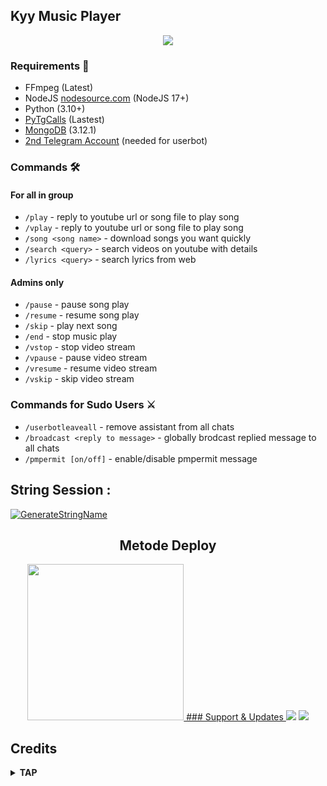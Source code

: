 <h2 align="centre">Kyy Music Player</h2>

<p align="center">
  <img src="https://telegra.ph/file/2b610c918dec590d2777b.jpg">
</p>

<h3>Requirements 📝</h3>

- FFmpeg (Latest)
- NodeJS [nodesource.com](https://nodesource.com/) (NodeJS 17+)
- Python (3.10+)
- [PyTgCalls](https://github.com/pytgcalls/pytgcalls) (Lastest)
- [MongoDB](https://cloud.mongodb.com/) (3.12.1)
- [2nd Telegram Account](https://telegram.org/blog/themes-accounts#multiple-accounts) (needed for userbot)

### Commands 🛠
#### For all in group
- `/play` - reply to youtube url or song file to play song
- `/vplay` - reply to youtube url or song file to play song
- `/song <song name>` - download songs you want quickly
- `/search <query>` - search videos on youtube with details
- `/lyrics <query>` - search lyrics from web
#### Admins only
- `/pause` - pause song play
- `/resume` - resume song play
- `/skip` - play next song
- `/end` - stop music play
- `/vstop` - stop video stream
- `/vpause` - pause video stream
- `/vresume` - resume video stream
- `/vskip` - skip video stream

### Commands for Sudo Users ⚔️
- `/userbotleaveall` - remove assistant from all chats
- `/broadcast <reply to message>` - globally brodcast replied message to all chats
- `/pmpermit [on/off]` - enable/disable pmpermit message


## String Session :
[![GenerateStringName](https://img.shields.io/badge/repl.it-generateStringName-white)](https://replit.com/@rizkyhmdanii16/StringSession)


<h2 align="center">
   Metode Deploy
</h2>

<p align="center">
<a href="https://dashboard.heroku.com/new?template=https://github.com/muk7878/KyyMusic"><img src="https://img.shields.io/badge/Deploy%20To%20Heroku-blueviolet?style=for-the-badge&logo=heroku" width="250""/</a>
### Support & Updates 
<a href="https://t.me/NastySupportt"><img src="https://img.shields.io/badge/Join-Group%20Support-red.svg?style=for-the-badge&logo=Telegram"></a> <a href="https://t.me/NastyProject"><img src="https://img.shields.io/badge/Join-Updates%20Channel-white.svg?style=for-the-badge&logo=Telegram"></a>


## Credits

</details>

<details>
<summary><b> TAP </b></summary>
<br>

- DaisyXMusic 
- callmusic 
- VCPlayerBot
- Veez
- TGVCBot
- Yukki
- PyTgCalls

#### Contributors
- [Kyy](https://github.com/muhammadrizky16): Nasty Owner
- [KenKan](https://github.com/kenkansaja): Contributor
- [xD_ShaShank](https://github.com/theshashankk): Yukki Dev
- [VegetaxD](http://github.com/VegetaxD): Yukki Owner 
- [Laky](https://github.com/Laky-64): PyTgCalls Developer
- [Dan](https://github.com/delivrance): Pyrogram Developer
- [NotReallyShikhar](https://github.com/NotReallyShikhar) : Dev Yukki
#### Special Credits
- [Roj Serbest](http://github.com/rojserbest): Callsmusic Developer
- [VegetaxD](http://github.com/VegetaxD): Video Stream Developer
- [Laky](https://github.com/Laky-64): PyTgCalls Developer
- [Dan](https://github.com/delivrance): Pyrogram Developer

This bot is based on the original work done by [Rojserbest](http://github.com/rojserbest). Without his hardwork YukkiMusicPlayer won t exist. 
YukkiMusicPlayer is a modified version of [Callsmusic](https://github.com/callsmusic/callsmusic) for fit the needs of some users

- [StarkGang](https://github.com/StarkGang/)
- [SpEcHiDe](https://github.com/SpEcHiDe/)
- [The Hamker Cat](https://github.com/thehamkercat)
- [Laky (for PyTgCalls)](https://github.com/Laky-64)
- [Dan (for pyrogram)](https://github.com/delivrance)
- [VegetaxD (For Yukki Repo)](http://github.com/VegetaxD)

#### Open Source codes used in this project 
- https://github.com/callsmusic/callsmusic : Source code used here as base
- https://github.com/DevsExpo/FridayUserbot/blob/master/main_startup/helper_func/basic_helpers.py : Functioms from line 275 to 351
- https://github.com/TheHamkerCat/WilliamButcherBot/blob/dev/wbb/modules/music.py : From lines 170 to 178


> This project exists thanks to these awesome developers and their codes and contributions.
> And credits goes to all who supported, all who helped and API & environmental requirement package devs and all projects helped in making this project.
> Special thanks to you for using bot
